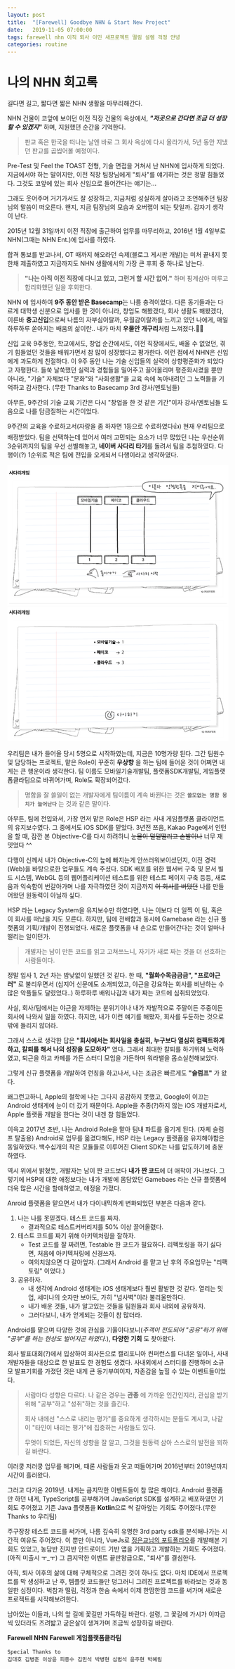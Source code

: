 ```yaml
---
layout: post
title:  "[Farewell] Goodbye NHN & Start New Project"
date:   2019-11-05 07:00:00
tags: farewell nhn 이직 퇴사 이민 새프로젝트 떨림 설렘 걱정 안녕
categories: routine
---
```


# 나의 NHN 회고록

길다면 길고, 짧다면 짧은 NHN 생활을 마무리해간다.

NHN 건물이 코앞에 보이던 이전 직장 건물의 옥상에서, ***"저곳으로 간다면 조금 더 성장 할 수 있겠지"*** 하며, 지원했던 순간을 기억한다.

> 판교 혹은 한국을 떠나는 날엔 바로 그 회사 옥상에 다시 올라가서,
> 5년 동안 지냈던 판교를 곱씹어볼 예정이다.

Pre-Test 및 Feel the TOAST 전형, 기술 면접을 거쳐서 난 NHN에 입사하게 되었다.
지금에서야 하는 말이지만, 이전 직장 팀장님에게 "퇴사"를 얘기하는 것은 정말 힘들었다. 그것도 코앞에 있는 회사 신입으로 들어간다는 얘기는...

그래도 웃어주며 거기가서도 잘 성장하고, 지금처럼 성실하게 살아라고 조언해주던 팀장님의 말씀이 떠오른다. 왠지, 지금 팀장님의 모습과 오버랩이 되는 탓일까. 갑자기 생각이 난다.

2015년 12월 31일까지 이전 직장에 출근하여 업무를 마무리하고,
2016년 1월 4일부로 NHN(그때는 NHN Ent.)에 입사를 하였다.

합격 통보를 받고나서, OT 때까지 해오라던 숙제(블로그 게시판 개발)는 미처 끝내지 못한채 제출하였고 지금까지도 NHN 생활에서의 가장 큰 후회 중 하나로 남는다.

> **"나는 아직 이전 직장에 다니고 있고, 그런거 할 시간 없어."**
> 하며 핑계삼아 미루고 합리화했던 일을 후회한다.

NHN 에 입사하여 **9주 동안 받은 Basecamp**는 나름 충격이었다. 다른 동기들과는 다르게 대학생 신분으로 입사를 한 것이 아니라, 창업도 해봤겠다, 회사 생활도 해봤겠다, 이른바 **중고신입**으로써 나름의 자부심이랄까, 우월감이랄까를 느끼고 있던 나에게, 매일 하루하루 쏟아지는 배움의 삶이란.. 내가 마치 **우물안 개구리**처럼 느껴졌다.🐸🐸

신입 교육 9주동안, 학교에서도, 창업 순간에서도, 이전 직장에서도, 배울 수 없었던, 겪기 힘들었던 것들을 배워가면서 참 많이 성장했다고 평가한다. 이런 점에서 NHN은 신입에게 과도하게 친절하다. 이 9주 동안 나는 기술 신입들의 실력이 상향평준화가 되었다고 자평한다. 들쑥 날쑥했던 실력과 경험들을 밀어주고 끌어올리며 평준화시켰을 뿐만 아니라, "기술" 자체보다 "문화"와 "사회생활"을 교육 속에 녹아내려던 그 노력들을 기억하고 감사한다. (무한 Thanks to Basecamp 3rd 강사/멘토님들)

아무튼, 9주간의 기술 교육 기간은 다시 "창업을 한 것 같은 기간"이자 강사/멘토님들 도움으로 나를 담금질하는 시간이었다.

9주간의 교육을 수료하고서(자랑을 좀 하자면 1등으로 수료하였다👍) 현재 우리팀으로 배정받았다.
팀을 선택하는데 있어서 여러 고민되는 요소가 너무 많았던 나는 우선순위 3순위까지의 팀을 우선 선별해놓고, **네이버 사다리 타기**를 돌려서 팀을 추첨하였다. 다행이(?) 1순위로 적은 팀에 전입을 오게되서 다행이라고 생각하였다.

![farewell1](/static/assets/img/posts/farewell/farewell-1.png)
![farewell2](/static/assets/img/posts/farewell/farewell-2.png)

우리팀은 내가 들어올 당시 5명으로 시작하였는데, 지금은 10명가량 된다.
그간 팀원수 및 담당하는 프로젝트, 맡은 Role이 꾸준히 **우상향** 을 하는 팀에 들어온 것이 어쩌면 내게는 큰 행운이라 생각한다.
팀 이름도 모바일기술개발팀, 플랫폼SDK개발팀, 게임플랫폼클라팀으로 바뀌어가며, Role도 확장되어갔다.

> 명함을 잘 쓸일이 없는 개발자에게 팀이름이 계속 바뀐다는 것은
> **`쓸모없는 명함 뭉치가 늘어난다`** 는 것과 같은 말이다.

아무튼, 팀에 전입와서, 가장 먼저 맡은 Role은 HSP 라는 사내 게임플랫폼 클라이언트의 유지보수였다. 그 중에서도 iOS SDK를 맡았다. 3년전 쯔음, Kakao Page에서 인턴을 할 때, 잠깐 본 Objective-C를 다시 하려하니 ~~눈물이 덜덜떨리고 손발이나~~ 너무 재밋었다 ^^

다행이 신께서 내가 Objective-C의 늪에 빠지는게 안쓰러워보이셨던지, 이전 경력(Web)을 바탕으로한 업무들도 계속 주셨다. SDK 배포를 위한 웹서버 구축 및 문서 빌드 시스템, WebGL 등의 웹어플리케이션 테스트를 위한 테스트 페이지 구축 등등, 새로움과 익숙함이 번갈아가며 나를 자극하였던 것이 지금까지 ~~이 회사를 버텼던~~ 나를 만들어왔던 원동력이 아닐까 싶다.

HSP 라는 Legacy System을 유지보수만 하였다면, 나는 이보다 더 일찍 이 팀, 혹은 이 회사를 떠났을 지도 모른다. 하지만, 팀에 전배함과 동시에 Gamebase 라는 신규 플랫폼의 기획/개발이 진행되었다. 새로운 플랫폼을 내 손으로 만들어간다는 것이 얼마나 떨리는 일이던가.

> 개발자는 남이 만든 코드를 읽고 고쳐쓰느니, 자기가 새로 짜는 것을 더 선호하는 사람들이다.

정말 입사 1, 2년 차는 밤낮없이 일했던 것 같다. 한 때, **"월화수목금금금", "프로야근러"** 로 불리우면서 (심지어 신문에도 소개되었고, 야근을 강요하는 회사를 비난하는 수많은 악플들도 달렸었다..) 하루하루 배워나감과 내가 짜는 코드에 심취되었었다.

사실, 회사/팀에서는 야근을 자제하는 분위기이나 내가 자발적으로 주말이든 주중이든 회사에 나와서 일을 하였다. 하지만, 내가 이런 얘기를 해봤자, 회사를 두둔하는 것으로 밖에 들리지 않더라.

그래서 스스로 생각한 답은 **"회사에서는 회사일을 충실히, 누구보다 열심히 컴팩트하게 하고, 칼퇴를 해서 나의 성장을 도모하자"** 였다. 그래서 최대한 칼퇴를 하기위해 노력하였고, 퇴근을 하고 카페를 가든 스터디 모임을 가든하며 워라밸을 몸소실천해보았다.

그렇게 신규 플랫폼을 개발하여 런칭을 하고나서, 나는 조금은 빠르게도 **"슬럼프"** 가 왔다.

왜그런고하니, Apple의 철학에 나는 그다지 공감하지 못했고, Google이 이끄는 Android 생태계에 눈이 더 갔기 때문이다. Apple을 추종(?)하지 않는 iOS 개발자로서, Apple 플랫폼 개발을 한다는 것이 내겐 참 힘들었다.

이윽고 2017년 초반, 나는 Android Role을 맡아 팀내 파트를 옮기게 된다. (자체 슬럼프 탈출용)
Android로 업무를 옮겼다해도, HSP 라는 Legacy 플랫폼을 유지해야함은 동일하였다.
백수십개의 작은 모듈들로 이루어진 Client SDK는 나를 압도하기에 충분하였다.

역시 위에서 밝혔듯, 개발자는 남이 짠 코드보다 **내가 짠 코드**에 더 애착이 가나보다.
그렇기에 HSP에 대한 애정보다는 내가 개발에 몸담았던 Gamebaes 라는 신규 플랫폼에 더욱 많은 시간을 할애하였고, 애정을 가졌다.

Anroid 플랫폼을 맡으면서 내가 다이내믹하게 변화되었던 부분은 다음과 같다.

1. 나는 나를 못믿겠다. 테스트 코드를 짜자.
    - 결과적으로 테스트커버리지를 50% 이상 끌어올렸다.
2. 테스트 코드를 짜기 위해 아키텍처링을 잘하자.
    - Test 코드를 잘 짜려면, Testable 한 코드가 필요하다. 리펙토링을 하기 싫다면, 처음에 아키텍처링에 신경쓰자.
    - 여의치않으면 다 갈아엎자. (그래서 Android 를 맡고 난 후의 주요업무는 "리팩토링" 이었다.)
3. 공유하자.
    - 내 생각에 Android 생태계는 iOS 생태계보다 훨씬 활발한 것 같다. 열리는 밋업, 세미나의 숫자만 보아도, 가히 "넘사벽"이라 불리울만하다.
    - 내가 배운 것들, 내가 알고있는 것들을 팀원들과 회사 내외에 공유하자.
    - 그러다보니, 내가 얻게되는 것들이 참 많더라.

Android를 맡으며 다양한 것에 관심을 기울이다보니(*주객이 전도되어 "공유"하기 위해 "공부"를 하는 현상도 벌어지곤 하였다.*), **다양한 기회** 도 찾아왔다.

회사 발표대회(?)에서 입상하여 회사돈으로 캘리포니아 컨퍼런스를 다녀온 일이나, 사내 개발자들을 대상으로 한 발표도 한 경험도 생겼다. 사내외에서 스터디를 진행하며 소규모 발표기회를 가졌던 것은 내게 큰 동기부여이자, 자존감을 높힐 수 있는 이벤트들이었다.

> 사람마다 성향은 다르다. 나 같은 경우는 **관종** 에 가까운 인간인지라, 관심을 받기위해 "공부"하고 "성취"하는 것을 즐긴다.
>
> 회사 내에선 "스스로 내리는 평가"를 중요하게 생각하시는 분들도 계시고, 나같이 "타인이 내리는 평가"에 집중하는 사람들도 있다.
>
> 무엇이 되었든, 자신의 성향을 잘 알고, 그것을 원동력 삼아 스스로의 발전을 꾀하길 바란다.

이러쿵 저러쿵 업무를 해가며, 때론 사람들과 웃고 떠들어가며 2016년부터 2019년까지 시간이 흘러왔다.

그러고 다가온 2019년. 내게는 큼지막한 이벤트들이 참 많은 해이다.
Android 플랫폼만 하던 내게, TypeScript를 공부해가며 JavaScript SDK를 설계하고 배포하였던 기회도 주어졌고 기존 Java 플랫폼을 **Kotlin**으로 싹 갈아엎는 기회도 주어졌다.(무한 Thanks to 우리팀)

주구장창 테스트 코드를 써가며, 나름 깊숙히 유명한 3rd party sdk를 분석해나가는 시간적 여유도 주어졌다. 이 뿐만 아니라, VueJs로 [정은교님의 포트폴리오](https://eunkyojeong.com)를 개발해본 기회도 있었고, 농담반 진지반 안드로이드 기반 앱을 기획하고 개발하는 기회도 주어졌다. (아직 미출시 ㅜ_ㅜ)
그 큼지막한 이벤트 끝판왕급으로, "퇴사"를 결심한다.

아직, 퇴사 이후의 삶에 대해 구체적으로 그려진 것이 하나도 없다.
마치 IDE에서 프로젝트를 막 생성하고 난 후, 템플릿 코드들만 덩그러니 그려진 프로젝트를 바라보는 것과 동일한 심정이다. 벅참과 떨림, 걱정과 한숨 속에서 이제 한땀한땀 코드를 써가며 새로운 프로젝트를 시작해보려한다.

남아있는 이들과, 나의 앞 길에 꽃길만 가득하길 바란다.
설령, 그 꽃길에 가시가 이따금씩 있더라도 즈려밟고 굳은살이 생겨가며 조금씩 성장하길 바란다.

**Farewell NHN**
**Farewell 게임플랫폼클라팀**

```text
Special Thanks to
김대호 김병훈 이상윤 피종수 김민석 박병현 심범석 윤주현 박혜림
```
